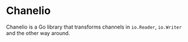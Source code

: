 # Chanelio

Chanelio is a Go library that transforms channels in `io.Reader`, `io.Writer` and the other way around.
